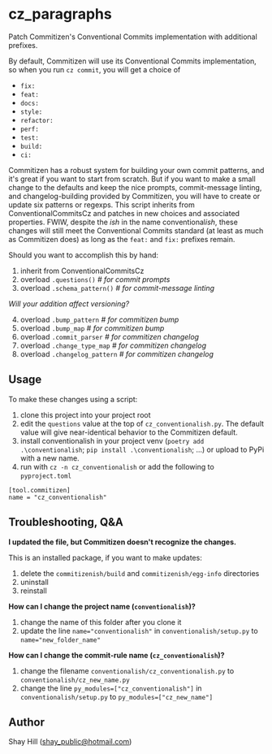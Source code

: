 # cz_paragraphs

Patch Commitizen's Conventional Commits implementation with additional prefixes.

By default, Commitizen will use its Conventional Commits implementation, so when you run `cz commit`, you will get a choice of 

* `fix:`
* `feat:`
* `docs:`
* `style:`
* `refactor:`
* `perf:`
* `test:`
* `build:`
* `ci:`

Commitizen has a robust system for building your own commit patterns, and it's great if you want to start from scratch. But if you want to make a small change to the defaults and keep the nice prompts, commit-message linting, and changelog-building provided by Commitizen, you will have to create or update six patterns or regexps. This script inherits from ConventionalCommitsCz and patches in new choices and associated properties. FWIW, despite the *ish* in the name conventional*ish*, these changes will still meet the Conventional Commits standard (at least as much as Commitizen does) as long as the `feat:` and `fix:` prefixes remain.

Should you want to accomplish this by hand:

1. inherit from ConventionalCommitsCz
2. overload `.questions()`  *# for commit prompts*
3. overload `.schema_pattern()`  *# for commit-message linting*

*Will your addition affect versioning?*

4. overload `.bump_pattern`  *# for commitizen bump*
5. overload `.bump_map`  *# for commitizen bump*
6. overload `.commit_parser`  *# for commitizen changelog*
7. overload `.change_type_map`  *# for commitizen changelog* 
8. overload `.changelog_pattern`  *# for commitizen changelog*

## Usage

To make these changes using a script:

1. clone this project into your project root
2. edit the `questions` value at the top of `cz_conventionalish.py`. The default value will give near-identical behavior to the Commitizen default.
3. install conventionalish in your project venv (`poetry add .\conventionalish`; `pip install .\conventionalish`; ...) or upload to PyPi with a new name.
4. run with `cz -n cz_conventionalish` or add the following to `pyproject.toml`

~~~
[tool.commitizen]
name = "cz_conventionalish"
~~~

## Troubleshooting, Q&A

**I updated the file, but Commitizen doesn't recognize the changes.**

This is an installed package, if you want to make updates:

1. delete the `commitizenish/build` and `commitizenish/egg-info` directories
2. uninstall
3. reinstall

**How can I change the project name (`conventionalish`)?**

1. change the name of this folder after you clone it
2. update the line `name="conventionalish"` in `conventionalish/setup.py` to `name="new_folder_name"`

**How can I change the commit-rule name (`cz_conventionalish`)?**

1. change the filename `conventionalish/cz_conventionalish.py` to `conventionalish/cz_new_name.py`
2. change the line `py_modules=["cz_conventionalish"]` in `conventionalish/setup.py` to `py_modules=["cz_new_name"]`

## Author
Shay Hill (shay_public@hotmail.com)
